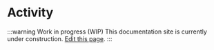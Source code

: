 # Activity

:::warning Work in progress (WIP)
This documentation site is currently under construction. [Edit this page](https://github.com/ZeusLN/zeus-docs/blob/main/docs/activity.md).
:::
